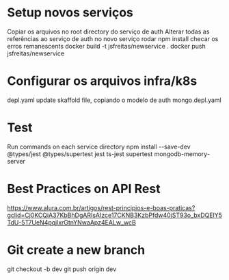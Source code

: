 # Setup novos serviços
Copiar os arquivos no root directory do serviço de auth
Alterar todas as referências ao serviço de auth no novo serviço
rodar npm install
checar os erros remanescents
docker build -t jsfreitas/newservice .
docker push jsfreitas/newservice 

# Configurar os arquivos infra/k8s
depl.yaml
update skaffold file, copiando o modelo de auth
mongo.depl.yaml

# Test
Run commands on each service directory npm install --save-dev @types/jest @types/supertest jest ts-jest supertest mongodb-memory-server

# Best Practices on API Rest
https://www.alura.com.br/artigos/rest-principios-e-boas-praticas?gclid=Cj0KCQiA37KbBhDgARIsAIzce17CKNB3KzbPfdw40jST93o_bxDQElY5TdU-5T7UeN4pqjlxrGtnYNwaApz4EALw_wcB

# Git create a new branch
git checkout -b dev
git push origin dev
